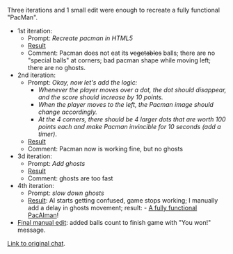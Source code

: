 Three iterations and 1 small edit were enough to recreate a fully functional "PacMan".

- 1st iteration:
    - Prompt: _Recreate pacman in HTML5_
    - [Result](https://jumpjack.github.io/ArtificialCoding/claude/pacman/001.html)
    - Comment: Pacman does not eat its ~~vegetables~~ balls; there are no "special balls" at corners; bad pacman shape while moving left;  there are no ghosts.
- 2nd iteration:
    - Prompt: _Okay, now let's add the logic:_
        - _Whenever the player moves over a dot, the dot should disappear, and the score should increase by 10 points._
        - _When the player moves to the left, the Pacman image should change accordingly._
        - _At the 4 corners, there should be 4 larger dots that are worth 100 points each and make Pacman invincible for 10 seconds (add a timer)_.
    - [Result](https://jumpjack.github.io/ArtificialCoding/claude/pacman/002.html)
    - Comment: Pacman now is working fine, but no ghosts
- 3d iteration:
    - Prompt: _Add ghosts_
    - [Result](https://jumpjack.github.io/ArtificialCoding/claude/pacman/003.html)
    - Comment: ghosts are too fast
- 4th iteration:
    - Prompt: _slow down ghosts_
    - [Result](https://jumpjack.github.io/ArtificialCoding/claude/pacman/004.html): AI starts getting confused, game stops working; I manually add a delay in ghosts movement; result: - [A fully functional PacAIman](https://jumpjack.github.io/ArtificialCoding/claude/pacman/003-mod.html)!
- [Final manual edit](https://jumpjack.github.io/ArtificialCoding/claude/pacman/003-mod2.html): added balls count to finish game with "You won!" message.
 
[Link to original chat](https://claude.ai/chat/9f730896-168f-4572-943b-0c93916c34c1).
